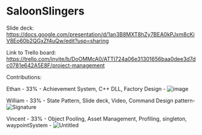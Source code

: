 # SaloonSlingers

Slide deck: https://docs.google.com/presentation/d/1an3B8MXT8hZy7BEA0kPJxm8cKiV8Eo60b2QGxZf4uQw/edit?usp=sharing

Link to Trello board: https://trello.com/invite/b/DoOMMcA0/ATTI724a06e31301656baa0dee3d7dc0781e642A5E8F/project-management

Contributions:

Ethan - 33% - Achievement System, C++ DLL, Factory Design - ![image](https://github.com/WillSucksAtCode/SaloonSlingers/assets/92412422/20328815-1dbe-4860-b7c2-c2a693264ef2)

William - 33% - State Pattern, Slide deck, Video, Command Design pattern- ![Signature](https://github.com/WillSucksAtCode/SaloonSlingers/assets/92412422/8d79499b-976a-444a-a330-88bfe77bb811)

Vincent - 33% - Object Pooling, Asset Management, Profiling, singleton, waypointSystem - ![Untitled](https://github.com/WillSucksAtCode/SaloonSlingers/assets/92412422/6a70554d-4eb2-43d2-b3ff-b5901ebfd0c0)
